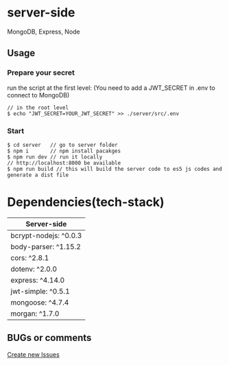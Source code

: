 # server-side

MongoDB, Express, Node

## Usage

### Prepare your secret

run the script at the first level: (You need to add a JWT_SECRET in .env to connect to MongoDB)

```terminal
// in the root level
$ echo "JWT_SECRET=YOUR_JWT_SECRET" >> ./server/src/.env
```

### Start

```terminal
$ cd server   // go to server folder
$ npm i       // npm install pacakges
$ npm run dev // run it locally
// http://localhost:8000 be available
$ npm run build // this will build the server code to es5 js codes and generate a dist file
```

# Dependencies(tech-stack)

| Server-side
| ---
| bcrypt-nodejs: ^0.0.3
| body-parser: ^1.15.2
| cors: ^2.8.1
| dotenv: ^2.0.0
| express: ^4.14.0
| jwt-simple: ^0.5.1
| mongoose: ^4.7.4
| morgan: ^1.7.0

## BUGs or comments

[Create new Issues](https://github.com/samodum/base-mern/issues)
